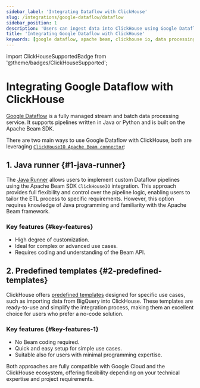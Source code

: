 ```yaml
---
sidebar_label: 'Integrating Dataflow with ClickHouse'
slug: /integrations/google-dataflow/dataflow
sidebar_position: 1
description: 'Users can ingest data into ClickHouse using Google Dataflow'
title: 'Integrating Google Dataflow with ClickHouse'
keywords: [google dataflow, apache beam, clickhouse io, data processing, etl, stream processing, batch processing, java runner, templates]
---
```


import ClickHouseSupportedBadge from '@theme/badges/ClickHouseSupported';

# Integrating Google Dataflow with ClickHouse

<ClickHouseSupportedBadge/>

[Google Dataflow](https://cloud.google.com/dataflow) is a fully managed stream and batch data processing service. It supports pipelines written in Java or Python and is built on the Apache Beam SDK.

There are two main ways to use Google Dataflow with ClickHouse, both are leveraging [`ClickHouseIO Apache Beam connector`](/integrations/apache-beam):

## 1. Java runner {#1-java-runner}
The [Java Runner](./java-runner) allows users to implement custom Dataflow pipelines using the Apache Beam SDK `ClickHouseIO` integration. This approach provides full flexibility and control over the pipeline logic, enabling users to tailor the ETL process to specific requirements.
However, this option requires knowledge of Java programming and familiarity with the Apache Beam framework.

### Key features {#key-features}
- High degree of customization.
- Ideal for complex or advanced use cases.
- Requires coding and understanding of the Beam API.

## 2. Predefined templates {#2-predefined-templates}
ClickHouse offers [predefined templates](./templates) designed for specific use cases, such as importing data from BigQuery into ClickHouse. These templates are ready-to-use and simplify the integration process, making them an excellent choice for users who prefer a no-code solution.

### Key features {#key-features-1}
- No Beam coding required.
- Quick and easy setup for simple use cases.
- Suitable also for users with minimal programming expertise.

Both approaches are fully compatible with Google Cloud and the ClickHouse ecosystem, offering flexibility depending on your technical expertise and project requirements.
